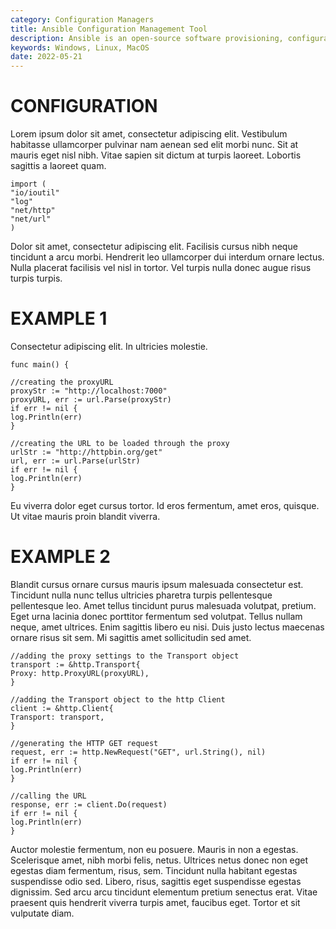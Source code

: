 ```yaml
---
category: Configuration Managers
title: Ansible Configuration Management Tool
description: Ansible is an open-source software provisioning, configuration management, and application-deployment tool enabling infrastructure as code. It runs on many Unix-like systems, and can configure both Unix-like systems as well as Microsoft Windows. It includes its own declarative language to describe system configuration. Ansible was written by Michael DeHaan and acquired by Red Hat in 2015. Ansible is agentless, temporarily connecting remotely via SSH or Windows Remote Management (allowing remote PowerShell execution) to do its tasks.
keywords: Windows, Linux, MacOS
date: 2022-05-21
---
```


# CONFIGURATION

Lorem ipsum dolor sit amet, consectetur adipiscing elit. Vestibulum habitasse ullamcorper pulvinar nam aenean sed elit morbi nunc. Sit at mauris eget nisl nibh. Vitae sapien sit dictum at turpis laoreet. Lobortis sagittis a laoreet quam.

```
import (
"io/ioutil"
"log"
"net/http"
"net/url"
)
```

Dolor sit amet, consectetur adipiscing elit. Facilisis cursus nibh neque tincidunt a arcu morbi. Hendrerit leo ullamcorper dui interdum ornare lectus. Nulla placerat facilisis vel nisl in tortor. Vel turpis nulla donec augue risus turpis turpis.

# EXAMPLE 1

Consectetur adipiscing elit. In ultricies molestie.

```
func main() {

//creating the proxyURL
proxyStr := "http://localhost:7000"
proxyURL, err := url.Parse(proxyStr)
if err != nil {
log.Println(err)
}

//creating the URL to be loaded through the proxy
urlStr := "http://httpbin.org/get"
url, err := url.Parse(urlStr)
if err != nil {
log.Println(err)
}
```

Eu viverra dolor eget cursus tortor. Id eros fermentum, amet eros, quisque. Ut vitae mauris proin blandit viverra.

# EXAMPLE 2

Blandit cursus ornare cursus mauris ipsum malesuada consectetur est. Tincidunt nulla nunc tellus ultricies pharetra turpis pellentesque pellentesque leo. Amet tellus tincidunt purus malesuada volutpat, pretium. Eget urna lacinia donec porttitor fermentum sed volutpat. Tellus nullam neque, amet ultrices. Enim sagittis libero eu nisi. Duis justo lectus maecenas ornare risus sit sem. Mi sagittis amet sollicitudin sed amet.

```
//adding the proxy settings to the Transport object
transport := &http.Transport{
Proxy: http.ProxyURL(proxyURL),
}

//adding the Transport object to the http Client
client := &http.Client{
Transport: transport,
}

//generating the HTTP GET request
request, err := http.NewRequest("GET", url.String(), nil)
if err != nil {
log.Println(err)
}

//calling the URL
response, err := client.Do(request)
if err != nil {
log.Println(err)
}
```

Auctor molestie fermentum, non eu posuere. Mauris in non a egestas. Scelerisque amet, nibh morbi felis, netus. Ultrices netus donec non eget egestas diam fermentum, risus, sem. Tincidunt nulla habitant egestas suspendisse odio sed. Libero, risus, sagittis eget suspendisse egestas dignissim. Sed arcu arcu tincidunt elementum pretium senectus erat. Vitae praesent quis hendrerit viverra turpis amet, faucibus eget. Tortor et sit vulputate diam.
